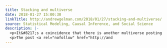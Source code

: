 ```yaml
---
title: Stacking and multiverse
date: 2018-01-27 15:00:30
linkTitle: http://andrewgelman.com/2018/01/27/stacking-and-multiverse/
source: Statistical Modeling, Causal Inference, and Social Science
description: |-
  <p>It&#8217;s a coincidence that there is another multiverse posting today. Recently Tim Disher asked in Stan discussion forum a question &#8220;Multiverse analysis &#8211; concatenating posteriors?&#8221; Tim refers to a paper &#8220;Increasing Transparency Through a Multiverse Analysis&#8221; by Sara Steegen, Francis Tuerlinckx, Andrew Gelman, and Wolf Vanpaemel. The abstract says Empirical research inevitably includes constructing a [&#8230;]</p>
  <p>The post <a rel="nofollow" href="http://and
---
```

